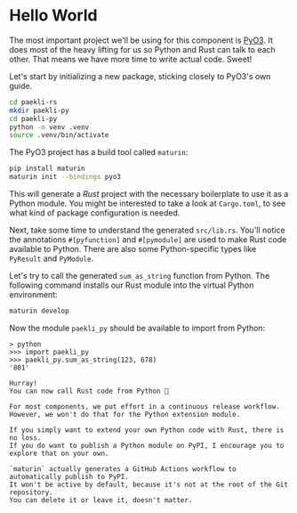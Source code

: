 # Hello World

The most important project we'll be using for this component is [PyO3](https://pyo3.rs).
It does most of the heavy lifting for us so Python and Rust can talk to each other.
That means we have more time to write actual code.
Sweet!

Let's start by initializing a new package, sticking closely to PyO3's own guide.

```sh
cd paekli-rs
mkdir paekli-py
cd paekli-py
python -m venv .venv
source .venv/bin/activate
```

The PyO3 project has a build tool called `maturin`:

```sh
pip install maturin
maturin init --bindings pyo3
```

This will generate a _Rust_ project with the necessary boilerplate to use it as a Python module.
You might be interested to take a look at `Cargo.toml`, to see what kind of package configuration is needed.

Next, take some time to understand the generated `src/lib.rs`.
You'll notice the annotations `#[pyfunction]` and `#[pymodule]` are used to make Rust code available to Python.
There are also some Python-specific types like `PyResult` and `PyModule`.

Let's try to call the generated `sum_as_string` function from Python.
The following command installs our Rust module into the virtual Python environment:

```sh
maturin develop
```

Now the module `paekli_py` should be available to import from Python:

```
> python
>>> import paekli_py
>>> paekli_py.sum_as_string(123, 678)
'801'
```

```admonish check title="Release ?"
Hurray!
You can now call Rust code from Python 🥳

For most components, we put effort in a continuous release workflow.
However, we won't do that for the Python extension module.

If you simply want to extend your own Python code with Rust, there is no loss.
If you do want to publish a Python module on PyPI, I encourage you to explore that on your own.

`maturin` actually generates a GitHub Actions workflow to automatically publish to PyPI.
It won't be active by default, because it's not at the root of the Git repository.
You can delete it or leave it, doesn't matter.
```
